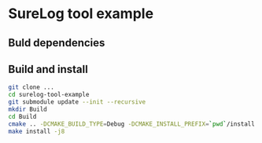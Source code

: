 # SureLog tool example 

## Buld dependencies

## Build and install

```bash
git clone ...
cd surelog-tool-example 
git submodule update --init --recursive
mkdir Build
cd Build
cmake .. -DCMAKE_BUILD_TYPE=Debug -DCMAKE_INSTALL_PREFIX=`pwd`/install
make install -j8
```
